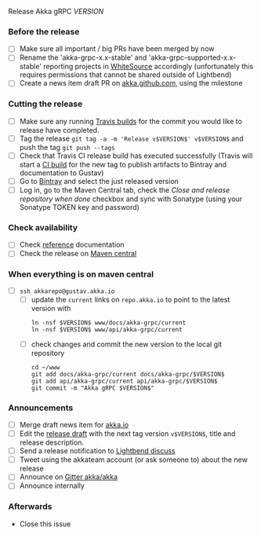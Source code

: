 Release Akka gRPC $VERSION$

<!--

(Liberally copied and adopted from Scala itself https://github.com/scala/scala-dev/blob/b11cd2e4a4431de7867db6b39362bea8fa6650e7/notes/releases/template.md)

For every release, make a copy of this file named after the release, and expand the variables.
Ideally replacing variables could become a script you can run on your local machine.

Variables to be expanded in this template:
- $VERSION$=??? 

-->

### Before the release

- [ ] Make sure all important / big PRs have been merged by now
- [ ] Rename the 'akka-grpc-x.x-stable' and 'akka-grpc-supported-x.x-stable' reporting projects in [WhiteSource](https://saas.whitesourcesoftware.com/Wss/WSS.html) accordingly (unfortunately this requires permissions that cannot be shared outside of Lightbend)
- [ ] Create a news item draft PR on [akka.github.com](https://github.com/akka/akka.github.com), using the milestone

### Cutting the release

- [ ] Make sure any running [Travis builds](https://travis-ci.org/akka/akka-grpc) for the commit you would like to release have completed.
- [ ] Tag the release `git tag -a -m 'Release v$VERSION$' v$VERSION$` and push the tag `git push --tags`
- [ ] Check that Travis CI release build has executed successfully (Travis will start a [CI build](https://travis-ci.org/akka/akka-grpc/builds) for the new tag to publish artifacts to Bintray and documentation to Gustav)
- [ ] Go to [Bintray](https://bintray.com/akka/maven/akka-grpc) and select the just released version
- [ ] Log in, go to the Maven Central tab, check the *Close and release repository when done* checkbox and sync with Sonatype (using your Sonatype TOKEN key and password)

### Check availability

- [ ] Check [reference](https://doc.akka.io/docs/akka-grpc/$VERSION$/) documentation
- [ ] Check the release on [Maven central](https://repo1.maven.org/maven2/com/lightbend/akka/grpc/akka-grpc-scalapb-protoc-plugin_2.12/$VERSION$/)

### When everything is on maven central
  - [ ] `ssh akkarepo@gustav.akka.io`
    - [ ] update the `current` links on `repo.akka.io` to point to the latest version with
         ```
         ln -nsf $VERSION$ www/docs/akka-grpc/current
         ln -nsf $VERSION$ www/api/akka-grpc/current
         ```
    - [ ] check changes and commit the new version to the local git repository
         ```
         cd ~/www
         git add docs/akka-grpc/current docs/akka-grpc/$VERSION$
         git add api/akka-grpc/current api/akka-grpc/$VERSION$
         git commit -m "Akka gRPC $VERSION$"
         ```

### Announcements

- [ ] Merge draft news item for [akka.io](https://github.com/akka/akka.github.com)
- [ ] Edit the [release draft](https://github.com/akka/akka-grpc/releases) with the next tag version `v$VERSION$`, title and release description.
- [ ] Send a release notification to [Lightbend discuss](https://discuss.akka.io)
- [ ] Tweet using the akkateam account (or ask someone to) about the new release
- [ ] Announce on [Gitter akka/akka](https://gitter.im/akka/akka)
- [ ] Announce internally

### Afterwards

- Close this issue
